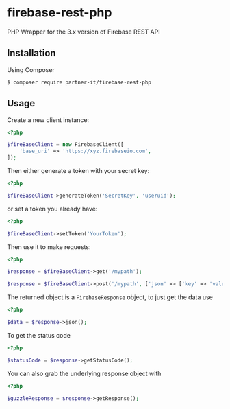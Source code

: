 # firebase-rest-php

PHP Wrapper for the 3.x version of Firebase REST API


## Installation

Using Composer

```
$ composer require partner-it/firebase-rest-php
```

## Usage

Create a new client instance:

```PHP
<?php

$fireBaseClient = new FirebaseClient([
	'base_uri' => 'https://xyz.firebaseio.com',
]);
```

Then either generate a token with your secret key:


```PHP
<?php

$fireBaseClient->generateToken('SecretKey', 'useruid');
```

or set a token you already have:


```PHP
<?php

$fireBaseClient->setToken('YourToken');
```

Then use it to make requests:

```PHP
<?php

$response = $fireBaseClient->get('/mypath');

$response = $fireBaseClient->post('/mypath', ['json' => ['key' => 'value']]);
```

The returned object is a `FirebaseResponse` object, to just get the data use

```PHP
<?php

$data = $response->json();
```

To get the status code

```PHP
<?php

$statusCode = $response->getStatusCode();
```

You can also grab the underlying response object with 

```PHP
<?php

$guzzleResponse = $response->getResponse();
```
